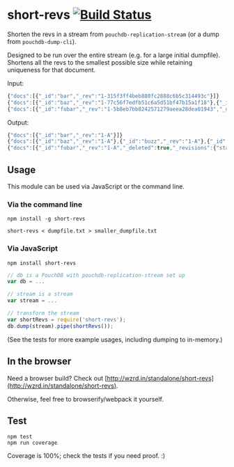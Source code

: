 short-revs [![Build Status](https://travis-ci.org/nolanlawson/short-revs.svg?branch=master)](https://travis-ci.org/nolanlawson/short-revs)
====

Shorten the revs in a stream from `pouchdb-replication-stream` (or a dump from `pouchdb-dump-cli`).

Designed to be run over the entire stream (e.g. for a large initial dumpfile). Shortens all the revs to the smallest possible size while retaining uniqueness for that document.

Input:

```js
{"docs":[{"_id":"bar","_rev":"1-315f3ff4beb880fc2888c6b5c314493c"}]}
{"docs":[{"_id":"baz","_rev":"1-77c56f7edfb51c6a5d51bf47b15a1f18"},{"_id":"buzz","_rev":"1-a34f0b7f5ef75d3911355f7398826bb7"},{"_id":"quux","_rev":"1-ed3e56a4f66dc55aa582d9ef24f9e6d9"},{"_id":"toto","_rev":"1-c803e606ca9c905d8126f03cc355e77c"},{"_id":"fifi","_rev":"1-c82778a17dab711489c8b95be0281e19"}]}
{"docs":[{"_id":"fubar","_rev":"1-5b8eb7bb8242571279aeea28dea01943","_deleted":true,"_revisions":{"start":1,"ids":["5b8eb7bb8242571279aeea28dea01943"]}},{"_id":"fubar","_rev":"1-3dd249bec829a05ab5aa998fc97952d1","_deleted":true,"_revisions":{"start":1,"ids":["3dd249bec829a05ab5aa998fc97952d1"]}},{"_id":"fubar","_rev":"2-f870e5f50110e158910807b783737331","_revisions":{"start":2,"ids":["3dd249bec829a05ab5aa998fc97952d1","f870e5f50110e158910807b783737331"]}}]}
```

Output:

```js
{"docs":[{"_id":"bar","_rev":"1-A"}]}
{"docs":[{"_id":"baz","_rev":"1-A"},{"_id":"buzz","_rev":"1-A"},{"_id":"quux","_rev":"1-A"},{"_id":"toto","_rev":"1-A"},{"_id":"fifi","_rev":"1-A"}]}
{"docs":[{"_id":"fubar","_rev":"1-A","_deleted":true,"_revisions":{"start":1,"ids":["A"]}},{"_id":"fubar","_rev":"1-B","_deleted":true,"_revisions":{"start":1,"ids":["B"]}},{"_id":"fubar","_rev":"2-C","_revisions":{"start":2,"ids":["B","C"]}}]}
```

Usage
---

This module can be used via JavaScript or the command line.

### Via the command line

```
npm install -g short-revs
```

```
short-revs < dumpfile.txt > smaller_dumpfile.txt
```

### Via JavaScript

```
npm install short-revs
```

```js
// db is a PouchDB with pouchdb-replication-stream set up
var db = ...

// stream is a stream
var stream = ...

// transform the stream
var shortRevs = require('short-revs');
db.dump(stream).pipe(shortRevs());
```

(See the tests for more example usages, including dumping to in-memory.)

In the browser
----

Need a browser build? Check out [http://wzrd.in/standalone/short-revs](http://wzrd.in/standalone/short-revs).

Otherwise, feel free to browserify/webpack it yourself.

Test
----

```
npm test
npm run coverage
```

Coverage is 100%; check the tests if you need proof. :)